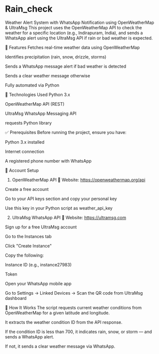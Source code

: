 # Rain_check
 Weather Alert System with WhatsApp Notification using OpenWeatherMap & UltraMsg
This project uses the OpenWeatherMap API to check the weather for a specific location (e.g., Indirapuram, India), and sends a WhatsApp alert using the UltraMsg API if rain or bad weather is expected.

📌 Features
Fetches real-time weather data using OpenWeatherMap

Identifies precipitation (rain, snow, drizzle, storms)

Sends a WhatsApp message alert if bad weather is detected

Sends a clear weather message otherwise

Fully automated via Python

🔧 Technologies Used
Python 3.x

OpenWeatherMap API (REST)

UltraMsg WhatsApp Messaging API

requests Python library

✅ Prerequisites
Before running the project, ensure you have:

Python 3.x installed

Internet connection

A registered phone number with WhatsApp

🔐 Account Setup
1. OpenWeatherMap API
🔗 Website: https://openweathermap.org/api

Create a free account

Go to your API keys section and copy your personal key

Use this key in your Python script as weather_api_key

2. UltraMsg WhatsApp API
🔗 Website: https://ultramsg.com

Sign up for a free UltraMsg account

Go to the Instances tab

Click "Create Instance"

Copy the following:

Instance ID (e.g., instance27983)

Token

Open your WhatsApp mobile app

Go to Settings → Linked Devices → Scan the QR code from UltraMsg dashboard

🧠 How It Works
The script requests current weather conditions from OpenWeatherMap for a given latitude and longitude.

It extracts the weather condition ID from the API response.

If the condition ID is less than 700, it indicates rain, snow, or storm — and sends a WhatsApp alert.

If not, it sends a clear weather message via WhatsApp.
